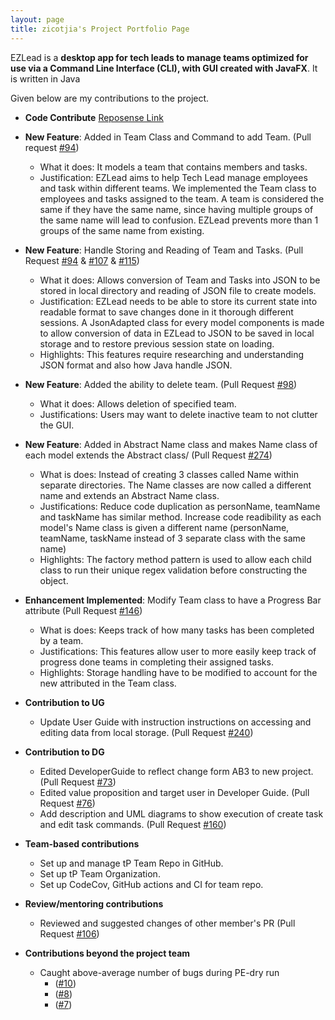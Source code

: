 ```yaml
---
layout: page
title: zicotjia's Project Portfolio Page
---
```


EZLead is a **desktop app for tech leads to manage teams optimized for use via a Command Line Interface (CLI),
with GUI created with JavaFX**. It is written in Java

Given below are my contributions to the project.

* **Code Contribute** [Reposense Link](https://nus-cs2103-ay2223s1.github.io/tp-dashboard/?search=zicotjia&breakdown=true&sort=groupTitle&sortWithin=title&since=2022-09-16&timeframe=commit&mergegroup=&groupSelect=groupByRepos&checkedFileTypes=test-code~other~functional-code~docs)

* **New Feature**: Added in Team Class and Command to add Team. (Pull request [\#94](https://github.com/AY2223S1-CS2103T-W09-3/tp/pull/94))
    * What it does: It models a team that contains members and tasks.
    * Justification: EZLead aims to help Tech Lead manage employees and task within different teams.
      We implemented the Team class to employees and tasks assigned to the team. A team is considered the same
      if they have the same name, since having multiple groups of the same name will lead to confusion. EZLead
      prevents more than 1 groups of the same name from existing.

* **New Feature**: Handle Storing and Reading of Team and Tasks. (Pull Request [\#94](https://github.com/AY2223S1-CS2103T-W09-3/tp/pull/94)
& [\#107](https://github.com/AY2223S1-CS2103T-W09-3/tp/pull/107) & [\#115](https://github.com/AY2223S1-CS2103T-W09-3/tp/pull/115))
    * What it does: Allows conversion of Team and Tasks into JSON to be stored in local directory and reading
      of JSON file to create models.
    * Justification: EZLead needs to be able to store its current state into readable format to save changes done in it thorough
      different sessions. A JsonAdapted class for every model components is made to allow conversion of data in EZLead to JSON
      to be saved in local storage and to restore previous session state on loading.
    * Highlights: This features require researching and understanding JSON format and also how Java handle JSON.

* **New Feature**: Added the ability to delete team. (Pull Request [\#98](https://github.com/AY2223S1-CS2103T-W09-3/tp/pull/98))
    * What it does: Allows deletion of specified team.
    * Justifications: Users may want to delete inactive team to not clutter the GUI.
  
* **New Feature**: Added in Abstract Name class and makes Name class of each model extends the Abstract class/ (Pull Request [#274](https://github.com/AY2223S1-CS2103T-W09-3/tp/pull/274))
    * What is does: Instead of creating 3 classes called Name within separate directories. The Name classes are now called
      a different name and extends an Abstract Name class.
    * Justifications: Reduce code duplication as personName, teamName and taskName has similar method. Increase code readibility
      as each model's Name class is given a different name (personName, teamName, taskName instead of 3 separate class with the same name)
    * Highlights: The factory method pattern is used to allow each child class to run their unique regex validation before constructing the object.

* **Enhancement Implemented**: Modify Team class to have a Progress Bar attribute (Pull Request [\#146](https://github.com/AY2223S1-CS2103T-W09-3/tp/pull/146))
    * What is does: Keeps track of how many tasks has been completed by a team.
    * Justifications: This features allow user to more easily keep track of progress done teams
      in completing their assigned tasks.
    * Highlights: Storage handling have to be modified to account for the new attributed in the Team class.

* **Contribution to UG**
    * Update User Guide with instruction instructions on accessing and editing data from local storage. (Pull Request [\#240](https://github.com/AY2223S1-CS2103T-W09-3/tp/pull/240))

* **Contribution to DG**
    * Edited DeveloperGuide to reflect change form AB3 to new project. (Pull Request [\#73](https://github.com/AY2223S1-CS2103T-W09-3/tp/pull/73))
    * Edited value proposition and target user in Developer Guide. (Pull Request [\#76](https://github.com/AY2223S1-CS2103T-W09-3/tp/pull/76))
    * Add description and UML diagrams to show execution of create task and edit task commands. (Pull Request [\#160](https://github.com/AY2223S1-CS2103T-W09-3/tp/pull/160))

* **Team-based contributions**
    * Set up and manage tP Team Repo in GitHub.
    * Set up tP Team Organization.
    * Set up CodeCov, GitHub actions and CI for team repo.

* **Review/mentoring contributions**
    * Reviewed and suggested changes of other member's PR (Pull Request [\#106](https://github.com/AY2223S1-CS2103T-W09-3/tp/pull/106))

* **Contributions beyond the project team**
    * Caught above-average number of bugs during PE-dry run
        * ([\#10](https://github.com/zicotjia/ped/issues/10))
        * ([\#8](https://github.com/zicotjia/ped/issues/8))
        * ([\#7](https://github.com/zicotjia/ped/issues/7))


